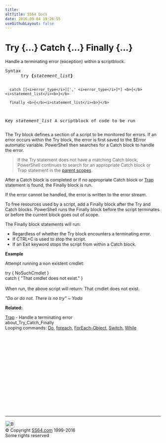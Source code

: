 ```yaml
---
title:
altTitle: SS64 Docs
date: 2016-09-04 19:26:55
useGithubLayout: false
---
```

<!-- #BeginLibraryItem "/Library/head_ps.lbi" --><!-- #EndLibraryItem --><h1>Try {...} Catch {...} Finally {...}</h1> 
<p>Handle      a terminating error (exception) within a scriptblock.</p>
<pre>Syntax
      try <b>{</b><i>statement_list</i><b>}</b>

      catch [[<i>error_type</i>][',' <i>error_type</i>]*] <b>{</b><i>statement_list</i><b>}</b>

      finally <b>{</b><i>statement_list</i><b>}</b>

Key
   <i>statement_list</i>   A scriptblock of code to be run
</pre>
<p>The <span class="code">Try</span> block defines a section of a script to be monitored for errors. If an error occurs within the <span class="code">Try</span> block, the error is first saved to the <span class="code">$Error</span> automatic variable.       
PowerShell then searches for a <span class="code">Catch</span> block to handle the error.</p>
<blockquote>
<p> If the Try      statement does not have a  matching <span class="code">Catch</span> block,  PowerShell      continues to search for an appropriate <span class="code">Catch</span> block or Trap statement in the <a href="syntax-scopes.html">parent scopes</a>. </p>
</blockquote>
<p>After a <span class="code">Catch</span> block is completed or if no appropriate <span class="code">Catch</span> block or <span class="code"><a href="trap.html">Trap</a></span> statement is found, the <span class="code">Finally</span> block is run.</p>
<p>If the error      cannot be handled, the error is written to the error stream.</p>
<p>To free resources used by a script, add a <span class="code">Finally</span> block after the <span class="code">Try</span> and        <span class="code">Catch</span> blocks. PowerShell runs the <span class="code">Finally</span> block before the script terminates or before the current block        goes out of scope. </p>
<p> The <span class="code">Finally</span> block statements will run:</p>
<ul>
<li> Regardless of whether the <span class="code">Try</span> block encounters a terminating error.  </li>
<li> If CTRL+C is used to stop the script. </li>
<li>If an <span class="code">Exit</span> keyword stops the script from within a <span class="code">Catch</span> block.</li>
</ul>
<p><b>Example</b></p>
<p>Attempt running a non existent cmdlet:</p>
<p><span class="code">try { NoSuchCmdlet }           <br>
catch { "That cmdlet does not exist." }</span><br>
<br> 
When run, the above script will return:
<span class="code">That cmdlet does not exist.</span>
</p><p class="quote"><i>"Do or do not. There is no try" ~ Yoda</i></p>
<p><b>Related:</b></p>
<p><a href="trap.html">Trap</a> - Handle a terminating error<br>
about_Try_Catch_Finally<br>
Looping commands: <a href="do.html">Do</a>, <a href="foreach.html">foreach</a>, <a href="foreach-object.html">ForEach-Object</a>, <a href="switch.html">Switch</a>, <a href="while.html">While</a></p>
<!-- #BeginLibraryItem "/Library/foot_ps.lbi" --><p>
<!-- PowerShell300 -->
<ins class="adsbygoogle" style="display:inline-block;width:300px;height:250px" data-ad-client="ca-pub-6140977852749469" data-ad-slot="6253539900"></ins>
<script>
(adsbygoogle = window.adsbygoogle || []).push({});
</script></p>
<hr>
<div id="bl" class="footer"><a href="try.html#"><img src="../images/top.png" width="30" height="22" alt="Back to the Top"></a></div>
<div id="br" class="footer, tagline">© Copyright <a href="../index.html">SS64.com</a> 1999-2016<br>
Some rights reserved</div><!-- #EndLibraryItem -->
